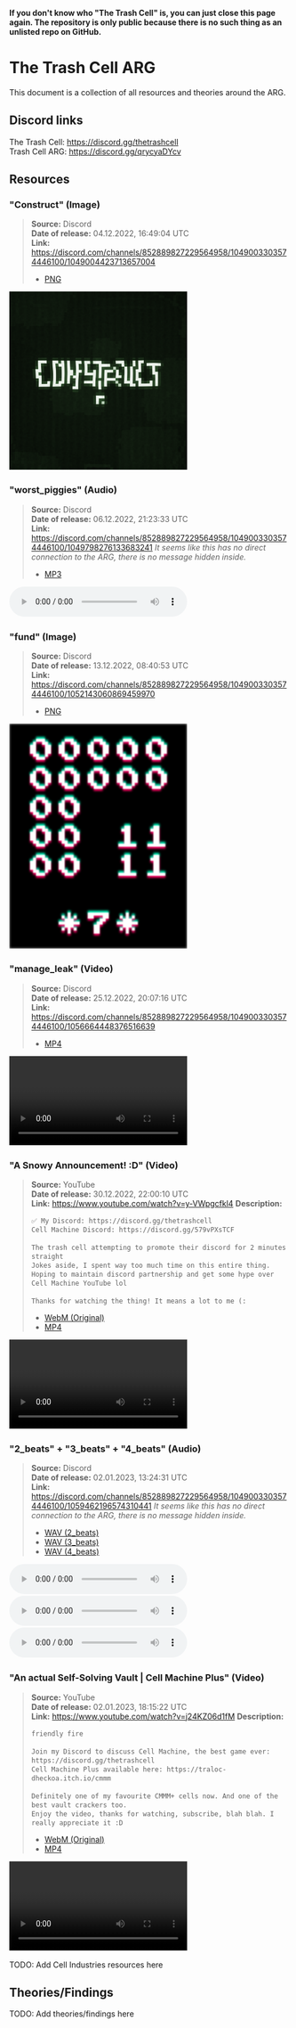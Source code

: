 **If you don't know who "The Trash Cell" is, you can just close this page again. The repository is only public because there is no such thing as an unlisted repo on GitHub.**

# The Trash Cell ARG

This document is a collection of all resources and theories around the ARG.

## Discord links

The Trash Cell: https://discord.gg/thetrashcell <br />
Trash Cell ARG: https://discord.gg/qrycyaDYcv

## Resources

### "Construct" (Image)

> **Source:** Discord <br />
> **Date of release:** 04.12.2022, 16:49:04 UTC <br />
> **Link:** https://discord.com/channels/852889827229564958/1049003303574446100/1049004423713657004
> - [PNG](./resources/construct.png)

<img src="./resources/construct.png" alt="Construct" width="320" style="max-width: 100%; height: auto;">

### "worst_piggies" (Audio)

> **Source:** Discord <br />
> **Date of release:** 06.12.2022, 21:23:33 UTC <br />
> **Link:** https://discord.com/channels/852889827229564958/1049003303574446100/1049798276133683241
> *It seems like this has no direct connection to the ARG, there is no message hidden inside.*
> - [MP3](./resources/worst_piggies.mp3)
  
<audio controls style="width: 320px; max-width: 100%;">
    <source src="./resources/worst_piggies.mp3" type="audio/mpeg">

https://raw.githubusercontent.com/blaumeise20/troh-arg/main/resources/worst_piggies.mp3

</audio>

### "fund" (Image)

> **Source:** Discord <br />
> **Date of release:** 13.12.2022, 08:40:53 UTC <br />
> **Link:** https://discord.com/channels/852889827229564958/1049003303574446100/1052143060869459970
> - [PNG](./resources/fund.png)

<img src="./resources/fund.png" alt="Fund" width="320" style="max-width: 100%; height: auto;">

### "manage_leak" (Video)

> **Source:** Discord <br />
> **Date of release:** 25.12.2022, 20:07:16 UTC <br />
> **Link:** https://discord.com/channels/852889827229564958/1049003303574446100/1056664448376516639
> - [MP4](./resources/manage_leak.mp4)

<video width="320" height="240" controls style="max-width: 100%; height: auto;">
    <source src="./resources/manage_leak.mp4" type="video/mp4">

https://raw.githubusercontent.com/blaumeise20/troh-arg/main/resources/manage_leak.mp4

</video>

### "A Snowy Announcement! :D" (Video)

> **Source:** YouTube <br />
> **Date of release:** 30.12.2022, 22:00:10 UTC <br />
> **Link:** https://www.youtube.com/watch?v=y-VWpgcfkl4
> **Description:** <br />
> ```
> ✅ My Discord: https://discord.gg/thetrashcell
> Cell Machine Discord: https://discord.gg/579vPXsTCF 
> 
> The trash cell attempting to promote their discord for 2 minutes straight
> Jokes aside, I spent way too much time on this entire thing. Hoping to maintain discord partnership and get some hype over Cell Machine YouTube lol
> 
> Thanks for watching the thing! It means a lot to me (:
> ```
> - [WebM (Original)](./resources/snowy.webm)
> - [MP4](./resources/snowy.mp4)

<video width="320" height="240" controls style="max-width: 100%; height: auto;">
    <source src="./resources/snowy.mp4" type="video/mp4">

https://raw.githubusercontent.com/blaumeise20/troh-arg/main/resources/snowy.mp4

</video>

### "2_beats" + "3_beats" + "4_beats" (Audio)

> **Source:** Discord <br />
> **Date of release:** 02.01.2023, 13:24:31 UTC <br />
> **Link:** https://discord.com/channels/852889827229564958/1049003303574446100/1059462196574310441
> *It seems like this has no direct connection to the ARG, there is no message hidden inside.*
> - [WAV (2_beats)](./resources/2_beats.wav)
> - [WAV (3_beats)](./resources/3_beats.wav)
> - [WAV (4_beats)](./resources/4_beats.wav)

<audio controls style="width: 320px; max-width: 100%;">
    <source src="./resources/2_beats.wav" type="audio/x-wav">

https://raw.githubusercontent.com/blaumeise20/troh-arg/main/resources/2_beats.wav

</audio>

<audio controls style="width: 320px; max-width: 100%;">
    <source src="./resources/3_beats.wav" type="audio/x-wav">

https://raw.githubusercontent.com/blaumeise20/troh-arg/main/resources/3_beats.wav

</audio>

<audio controls style="width: 320px; max-width: 100%;">
    <source src="./resources/4_beats.wav" type="audio/x-wav">

https://raw.githubusercontent.com/blaumeise20/troh-arg/main/resources/4_beats.wav

</audio>

### "An actual Self-Solving Vault | Cell Machine Plus" (Video)

> **Source:** YouTube <br />
> **Date of release:** 02.01.2023, 18:15:22 UTC <br />
> **Link:** https://www.youtube.com/watch?v=j24KZ06d1fM
> **Description:** <br />
> ```
> friendly fire
> 
> Join my Discord to discuss Cell Machine, the best game ever: https://discord.gg/thetrashcell
> Cell Machine Plus available here: https://traloc-dheckoa.itch.io/cmmm
> 
> Definitely one of my favourite CMMM+ cells now. And one of the best vault crackers too.
> Enjoy the video, thanks for watching, subscribe, blah blah. I really appreciate it :D
> ```
> - [WebM (Original)](./resources/vault.webm)
> - [MP4](./resources/vault.mp4)

<video width="320" height="240" controls style="max-width: 100%; height: auto;">
    <source src="./resources/vault.mp4" type="video/mp4">

https://raw.githubusercontent.com/blaumeise20/troh-arg/main/resources/vault.mp4

</video>

TODO: Add Cell Industries resources here

## Theories/Findings

TODO: Add theories/findings here
